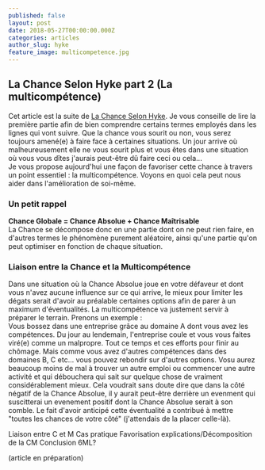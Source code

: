 ```yaml
---
published: false
layout: post
date: 2018-05-27T00:00:00.000Z
categories: articles
author_slug: hyke
feature_image: multicompetence.jpg
---
```

## La Chance Selon Hyke part 2 (La multicompétence)

Cet article est la suite de [La Chance Selon Hyke](http://www.crevardstyle.com/La-Chance-Selon-Hyke). Je vous conseille de lire la première partie afin de bien comprendre certains termes employés dans les lignes qui vont suivre.
Que la chance vous sourit ou non, vous serez toujours amené(e) à faire face à certaines situations. Un jour arrive où malheureusement elle ne vous sourit plus et vous êtes dans une situation où vous vous dîtes j'aurais peut-être dû faire ceci ou cela...  
Je vous propose aujourd'hui une façon de favoriser cette chance à travers un point essentiel : la multicompétence.
Voyons en quoi cela peut nous aider dans l'amélioration de soi-même.

### Un petit rappel

**Chance Globale = Chance Absolue + Chance Maîtrisable**  
La Chance se décompose donc en une partie dont on ne peut rien faire, en d'autres termes le phénomène purement aléatoire, ainsi qu'une partie qu'on peut optimiser en fonction de chaque situation.

### Liaison entre la Chance et la Multicompétence

Dans une situation où la Chance Absolue joue en votre défaveur et dont vous n'avez aucune influence sur ce qui arrive, le mieux pour limiter les dégats serait d'avoir au préalable certaines options afin de parer à un maximum d'éventualités. La multicompétence va justement servir à préparer le terrain. Prenons un exemple :  
Vous bossez dans une entreprise grâce au domaine A dont vous avez les compétences. Du jour au lendemain, l'entreprise coule et vous vous faites viré(e) comme un malpropre. Tout ce temps et ces efforts pour finir au chômage. Mais comme vous avez d'autres compétences dans des domaines B, C etc... vous pouvez rebondir sur d'autres options. Vosu aurez beaucoup moins de mal à trouver un autre emploi ou commencer une autre activité et qui débouchera qui sait sur quelque chose de vraiment considérablement mieux. Cela voudrait sans doute dire que dans la côté négatif de la Chance Absolue, il y aurait peut-être derrière un evenment qui suscitterai un evenement positif dont la Chance Absolue serait à son comble. Le fait d'avoir anticipé cette éventualité a contribué à mettre "toutes les chances de votre côté" (j'attendais de la placer celle-là).


Liaison entre C et M
Cas pratique
Favorisation explications/Décomposition de la CM
Conclusion 6ML?

(article en préparation)